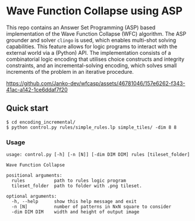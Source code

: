 
# Wave Function Collapse using ASP

This repo contains an Answer Set Programming (ASP) based implementation of the Wave Function Collapse (WFC) algorithm. The ASP grounder and solver `clingo` is used, which enables multi-shot solving capabilities. This feature allows for logic programs to interact with the external world via a (Python) API. The implementation consists of a combinatorial logic encoding that utilises choice constructs and integrity constraints, and an incremental-solving encoding, which solves small increments of the problem in an iterative procedure.

https://github.com/Janko-dev/wfcasp/assets/46781046/157e6262-f343-41ac-a142-1ce6ddaf7f20

## Quick start

```
$ cd encoding_incremental/
$ python control.py rules/simple_rules.lp simple_tiles/ -dim 8 8
```

### Usage
```
usage: control.py [-h] [-n [N]] [-dim DIM DIM] rules [tileset_folder]

Wave Function Collapse

positional arguments:
  rules           path to rules logic program
  tileset_folder  path to folder with .png tileset.

optional arguments:
  -h, --help      show this help message and exit
  -n [N]          number of patterns in NxN square to consider
  -dim DIM DIM    width and height of output image
```

